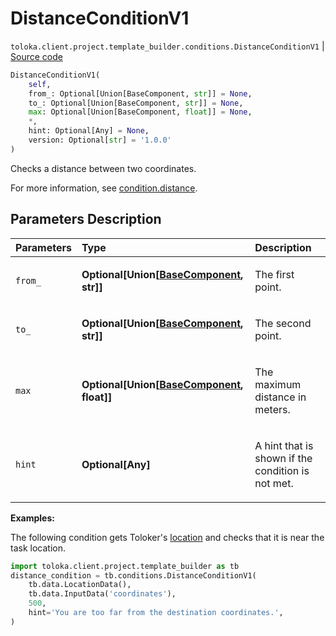 # DistanceConditionV1
`toloka.client.project.template_builder.conditions.DistanceConditionV1` | [Source code](https://github.com/Toloka/toloka-kit/blob/v1.2.1/src/client/project/template_builder/conditions.py#L87)

```python
DistanceConditionV1(
    self,
    from_: Optional[Union[BaseComponent, str]] = None,
    to_: Optional[Union[BaseComponent, str]] = None,
    max: Optional[Union[BaseComponent, float]] = None,
    *,
    hint: Optional[Any] = None,
    version: Optional[str] = '1.0.0'
)
```

Checks a distance between two coordinates.


For more information, see [condition.distance](https://toloka.ai/docs/template-builder/reference/condition.distance).

## Parameters Description

| Parameters | Type | Description |
| :----------| :----| :-----------|
`from_`|**Optional\[Union\[[BaseComponent](toloka.client.project.template_builder.base.BaseComponent.md), str\]\]**|<p>The first point.</p>
`to_`|**Optional\[Union\[[BaseComponent](toloka.client.project.template_builder.base.BaseComponent.md), str\]\]**|<p>The second point.</p>
`max`|**Optional\[Union\[[BaseComponent](toloka.client.project.template_builder.base.BaseComponent.md), float\]\]**|<p>The maximum distance in meters.</p>
`hint`|**Optional\[Any\]**|<p>A hint that is shown if the condition is not met.</p>

**Examples:**

The following condition gets Toloker's [location](toloka.client.project.template_builder.data.LocationData.md)
and checks that it is near the task location.

```python
import toloka.client.project.template_builder as tb
distance_condition = tb.conditions.DistanceConditionV1(
    tb.data.LocationData(),
    tb.data.InputData('coordinates'),
    500,
    hint='You are too far from the destination coordinates.',
)
```
